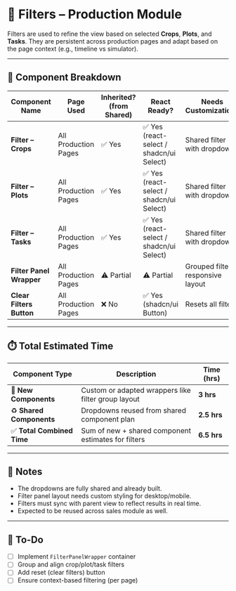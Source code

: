 # 🔽 Filters – Production Module

Filters are used to refine the view based on selected **Crops**, **Plots**, and **Tasks**. They are persistent across production pages and adapt based on the page context (e.g., timeline vs simulator).

---

## 🧩 Component Breakdown

| Component Name           | Page Used            | Inherited? (from Shared) | React Ready?                            | Needs Customization?               | Est. Time (hrs) | Priority | Status        | End Date |
| ------------------------ | -------------------- | ------------------------ | --------------------------------------- | ---------------------------------- | --------------- | -------- | ------------- | -------- |
| **Filter – Crops**       | All Production Pages | ✅ Yes                    | ✅ Yes (react-select / shadcn/ui Select) | Shared filter with dropdown        | —               | High     | ✅ Ready       |          |
| **Filter – Plots**       | All Production Pages | ✅ Yes                    | ✅ Yes (react-select / shadcn/ui Select) | Shared filter with dropdown        | —               | High     | ✅ Ready       |          |
| **Filter – Tasks**       | All Production Pages | ✅ Yes                    | ✅ Yes (react-select / shadcn/ui Select) | Shared filter with dropdown        | —               | High     | ✅ Ready       |          |
| **Filter Panel Wrapper** | All Production Pages | ⚠️ Partial               | ⚠️ Partial                              | Grouped filters, responsive layout | 2.5             | High     | ⬜ Not Started |          |
| **Clear Filters Button** | All Production Pages | ❌ No                     | ✅ Yes (shadcn/ui Button)                | Resets all filters                 | 0.5             | Medium   | ⬜ Not Started |          |

---

## ⏱️ Total Estimated Time

| Component Type            | Description                                         | Time (hrs)  |
| ------------------------- | --------------------------------------------------- | ----------- |
| 🧩 **New Components**     | Custom or adapted wrappers like filter group layout | **3 hrs**   |
| ♻️ **Shared Components**  | Dropdowns reused from shared component plan         | **2.5 hrs** |
| ✅ **Total Combined Time** | Sum of new + shared component estimates for filters | **6.5 hrs** |

---

## 📘 Notes

* The dropdowns are fully shared and already built.
* Filter panel layout needs custom styling for desktop/mobile.
* Filters must sync with parent view to reflect results in real time.
* Expected to be reused across sales module as well.

---

## 🧭 To-Do

* [ ] Implement `FilterPanelWrapper` container
* [ ] Group and align crop/plot/task filters
* [ ] Add reset (clear filters) button
* [ ] Ensure context-based filtering (per page)
